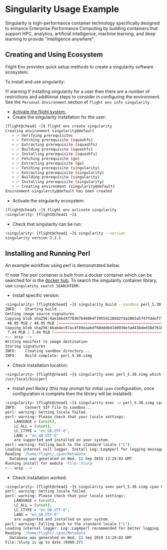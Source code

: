 # Singularity Usage Example

Singularity is high-performance container technology specifically designed to enhance Enterprise Performance Computing by building containers that support HPC, analytics, artificial intelligence, machine learning, and deep learning to provide "intelligence anywhere".

## Creating and Using Ecosystem

Flight Env provides quick setup methods to create a singularity software ecosystem.

To install and use singularity:

!!! warning
    If installing singularity for a user then there are a number of restrictions and additional steps to consider in configuring the environment. See the `Personal Environment` section of `flight env info singularity`.

- [Activate the flight system.](../../../environment-basics.md#activate-the-flight-environment)
- Create the singularity installation for the user:
```bash
[flight@chead1 ~]$ flight env create singularity
Creating environment singularity@default
   > ✅ Verifying prerequisites
   > ✅ Fetching prerequisite (squashfs)
   > ✅ Extracting prerequisite (squashfs)
   > ✅ Building prerequisite (squashfs)
   > ✅ Installing prerequisite (squashfs)
   > ✅ Fetching prerequisite (go)
   > ✅ Extracting prerequisite (go)
   > ✅ Fetching prerequisite (singularity)
   > ✅ Extracting prerequisite (singularity)
   > ✅ Building prerequisite (singularity)
   > ✅ Installing prerequisite (singularity)
   > ✅ Creating environment (singularity@default)
Environment singularity@default has been created
```
- Activate the singularity ecosystem:
```bash
[flight@chead1 ~]$ flight env activate singularity
<singularity> [flight@chead1 ~]$
```
- Check that singularity can be run:
```bash
<singularity> [flight@chead1 ~]$ singularity --version
singularity version 3.2.1
```

## Installing and Running Perl


An example workflow using perl is demonstrated below.

!!! note
    The perl container is built from a docker container which can be searched for in the [docker hub](https://hub.docker.com/). To search the singularity container library, use `singularity search SEARCHTERM`.

- Install specific version:
```bash
<singularity> [flight@chead1 ~]$ singularity build --sandbox perl_5.30.simg docker://perl:5.30
INFO:    Starting build...
Getting image source signatures
Copying blob sha256:4ae16bd4778367b46064f39554128dd2fda2803a5747fddeff74059f353391c9
 48.05 MiB / 48.05 MiB [====================================================] 0s
Copying blob sha256:bbab4ec87ac4f89eaabdf68dddbd1dd930e3ad43bded38d761b89abf9389a893
 7.44 MiB / 7.44 MiB [======================================================] 0s
<-- snip -->
Writing manifest to image destination
Storing signatures
INFO:    Creating sandbox directory...
INFO:    Build complete: perl_5.30.simg
```
- Check installation location:
```bash
<singularity> [flight@chead1 ~]$ singularity exec perl_5.30.simg which perl
/usr/local/bin/perl
```
- Install perl library (this may prompt for initial `cpan` configuration, once configuration is complete then the library will be installed):
```bash
<singularity> [flight@chead1 ~]$ singularity exec -w perl_5.30.simg cpan File::Slurp
INFO:    Convert SIF file to sandbox...
perl: warning: Setting locale failed.
perl: warning: Please check that your locale settings:
    LANGUAGE = (unset),
    LC_ALL = (unset),
    LC_CTYPE = "en_GB.UTF-8",
    LANG = "en_GB.UTF-8"
    are supported and installed on your system.
perl: warning: Falling back to the standard locale ("C").
Loading internal null logger. Install Log::Log4perl for logging messages
Reading '/home/flight/.cpan/Metadata'
  Database was generated on Wed, 11 Sep 2019 13:29:02 GMT
Running install for module 'File::Slurp'
<-- snip -->
```
- Check installation worked:
```bash
<singularity> [flight@chead1 ~]$ singularity exec perl_5.30.simg cpan File::Slurp
perl: warning: Setting locale failed.
perl: warning: Please check that your locale settings:
    LANGUAGE = (unset),
    LC_ALL = (unset),
    LC_CTYPE = "en_GB.UTF-8",
    LANG = "en_GB.UTF-8"
    are supported and installed on your system.
perl: warning: Falling back to the standard locale ("C").
Loading internal logger. Log::Log4perl recommended for better logging
Reading '/home/flight/.cpan/Metadata'
  Database was generated on Wed, 11 Sep 2019 13:29:02 GMT
File::Slurp is up to date (9999.27).
```

